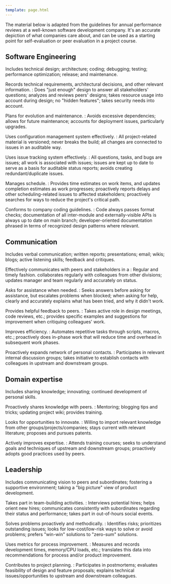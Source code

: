 ```yaml
---
template: page.html
---
```


The material below is adapted from the guidelines for annual performance reviews
at a well-known software development company.  It's an accurate depiction of
what companies care about, and can be used as a starting point for
self-evaluation or peer evaluation in a project course.

## Software Engineering

Includes technical design; architecture; coding; debugging; testing; performance
optimization; release; and maintenance.

Records technical requirements, architectural decisions, and other relevant information.
:   Does "just enough" design to answer all stakeholders' questions; analyzes
    and reviews peers' designs; takes resource usage into account during design;
    no "hidden features"; takes security needs into account.

Plans for evolution and maintenance.
:   Avoids excessive dependencies; allows for future maintenance; accounts for
    deployment issues, particularly upgrades.

Uses configuration management system effectively.
:   All project-related material is versioned; never breaks the build; all
    changes are connected to issues in an auditable way.

Uses issue tracking system effectively.
:   All questions, tasks, and bugs are issues; all work is associated with
    issues; issues are kept up to date to serve as a basis for auditable status
    reports; avoids creating redundant/duplicate issues.

Manages schedule.
:   Provides time estimates on work items, and updates completion estimates as
    work progresses; proactively reports delays and other scheduling-related
    issues to affected stakeholders; proactively searches for ways to reduce the
    project's critical path.

Conforms to company coding guidelines.
:   Code always passes format checks; documentation of all inter-module and
    externally-visible APIs is always up to date on main branch;
    developer-oriented documentation phrased in terms of recognized design
    patterns where relevant.

## Communication

Includes verbal communication; written reports; presentations; email; wikis;
blogs; active listening skills; feedback and critiques.

Effectively communicates with peers and stakeholders in a
:   Regular and timely fashion.  collaborates regularly with colleagues from
    other divisions; updates manager and team regularly and accurately on
    status.

Asks for assistance when needed.
:   Seeks answers before asking for assistance, but escalates problems when
    blocked; when asking for help, clearly and accurately explains what has been
    tried, and why it didn't work.

Provides helpful feedback to peers.
:   Takes active role in design meetings, code reviews, etc.; provides specific
    examples and suggestions for improvement when critiquing colleagues' work.

Improves efficiency.
:   Automates repetitive tasks through scripts, macros, etc.; proactively does
    in-phase work that will reduce time and overhead in subsequent work phases.

Proactively expands network of personal contacts.
:   Participates in relevant internal discussion groups; takes initiative to
    establish contacts with colleagues in upstream and downstream groups.

## Domain expertise

Includes sharing knowledge; innovating; continued development of personal
skills.

Proactively shares knowledge with peers.
:   Mentoring; blogging tips and tricks; updating project wiki; provides
    training.

Looks for opportunities to innovate.
:   Willing to import relevant knowledge from other groups/projects/companies;
    stays current with relevant literature; proposes and pursues patents.

Actively improves expertise.
:   Attends training courses; seeks to understand goals and techniques of
    upstream and downstream groups; proactively adopts good practices used by
    peers.

## Leadership

Includes communicating vision to peers and subordinates; fostering a supportive
environment; taking a "big picture" view of product development.

Takes part in team-building activities.
:   Interviews potential hires; helps orient new hires; communicates
    consistently with subordinates regarding their status and performance; takes
    part in out-of-hours social events.

Solves problems proactively and methodically.
:   Identifies risks; prioritizes outstanding issues; looks for
    low-cost/low-risk ways to solve or avoid problems; prefers "win-win"
    solutions to "zero-sum" solutions.

Uses metrics for process improvement.
:   Measures and records development times, memory/CPU loads, etc.; translates
    this data into recommendations for process and/or product improvement.

Contributes to project planning.
:   Participates in postmortems; evaluates feasibility of design and feature
    proposals; explains technical issues/opportunities to upstream and
    downstream colleagues.
